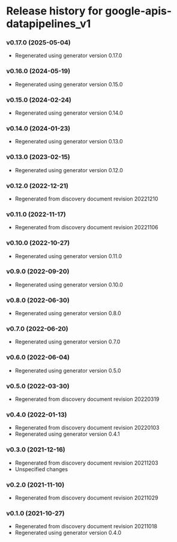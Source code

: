 # Release history for google-apis-datapipelines_v1

### v0.17.0 (2025-05-04)

* Regenerated using generator version 0.17.0

### v0.16.0 (2024-05-19)

* Regenerated using generator version 0.15.0

### v0.15.0 (2024-02-24)

* Regenerated using generator version 0.14.0

### v0.14.0 (2024-01-23)

* Regenerated using generator version 0.13.0

### v0.13.0 (2023-02-15)

* Regenerated using generator version 0.12.0

### v0.12.0 (2022-12-21)

* Regenerated from discovery document revision 20221210

### v0.11.0 (2022-11-17)

* Regenerated from discovery document revision 20221106

### v0.10.0 (2022-10-27)

* Regenerated using generator version 0.11.0

### v0.9.0 (2022-09-20)

* Regenerated using generator version 0.10.0

### v0.8.0 (2022-06-30)

* Regenerated using generator version 0.8.0

### v0.7.0 (2022-06-20)

* Regenerated using generator version 0.7.0

### v0.6.0 (2022-06-04)

* Regenerated using generator version 0.5.0

### v0.5.0 (2022-03-30)

* Regenerated from discovery document revision 20220319

### v0.4.0 (2022-01-13)

* Regenerated from discovery document revision 20220103
* Regenerated using generator version 0.4.1

### v0.3.0 (2021-12-16)

* Regenerated from discovery document revision 20211203
* Unspecified changes

### v0.2.0 (2021-11-10)

* Regenerated from discovery document revision 20211029

### v0.1.0 (2021-10-27)

* Regenerated from discovery document revision 20211018
* Regenerated using generator version 0.4.0

